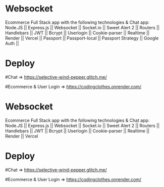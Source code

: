 # Websocket
Ecommerce Full Stack app with the following technologies & Chat app:
Node.JS || Express.js || Websocket || Socket.io || Sweet Alert 2 || Routers || Handlebars || JWT || Bcrypt || Userlogin || Cookie-parser || Realtime || Render || Vercel || Passport || Passport-local || Passport Strategy || Google Auth || 


# Deploy

#Chat => https://selective-wind-pepper.glitch.me/

#Ecommerce & User Login => https://codingclothes.onrender.com/

# Websocket
Ecommerce Full Stack app with the following technologies & Chat app:
Node.JS || Express.js || Websocket || Socket.io || Sweet Alert 2 || Routers || Handlebars || JWT || Bcrypt || Userlogin || Cookie-parser || Realtime || Render || Vercel 


# Deploy

#Chat => https://selective-wind-pepper.glitch.me/

#Ecommerce & User Login => https://codingclothes.onrender.com/
